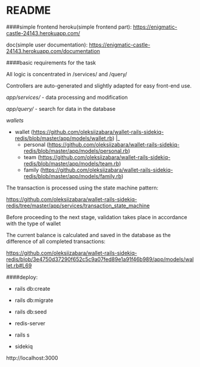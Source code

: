 # README
####simple frontend
heroku(simple frontend part): https://enigmatic-castle-24143.herokuapp.com/

doc(simple user documentation): https://enigmatic-castle-24143.herokuapp.com/documentation

####basic requirements for the task

All logic is concentrated in /services/ and /query/

Controllers are auto-generated and slightly adapted for easy front-end use.


*app/services/* - data processing and modification

*app/query/* - search for data in the database

*wallets*
- wallet (https://github.com/oleksiizabara/wallet-rails-sidekiq-redis/blob/master/app/models/wallet.rb)
 |_
    - personal (https://github.com/oleksiizabara/wallet-rails-sidekiq-redis/blob/master/app/models/personal.rb)
    - team (https://github.com/oleksiizabara/wallet-rails-sidekiq-redis/blob/master/app/models/team.rb)
    - family (https://github.com/oleksiizabara/wallet-rails-sidekiq-redis/blob/master/app/models/family.rb)


The transaction is processed using the state machine pattern:

https://github.com/oleksiizabara/wallet-rails-sidekiq-redis/tree/master/app/services/transaction_state_machine

Before proceeding to the next stage, validation takes place in accordance with the type of wallet

The current balance is calculated and saved in the database as the difference of all completed transactions:

https://github.com/oleksiizabara/wallet-rails-sidekiq-redis/blob/3e4750d37290f652c5c9a07fed89e1a91f46b989/app/models/wallet.rb#L69

####deploy:

* rails db:create
* rails db:migrate
* rails db:seed

* redis-server
* rails s
* sidekiq

http://localhost:3000